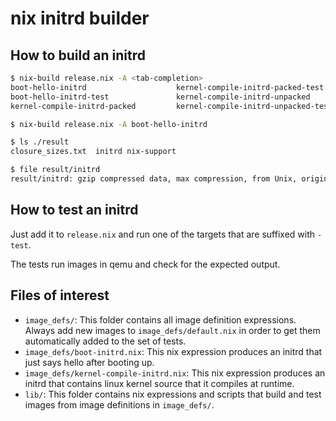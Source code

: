 # nix initrd builder

## How to build an initrd

```bash
$ nix-build release.nix -A <tab-completion>
boot-hello-initrd                    kernel-compile-initrd-packed-test
boot-hello-initrd-test               kernel-compile-initrd-unpacked
kernel-compile-initrd-packed         kernel-compile-initrd-unpacked-test

$ nix-build release.nix -A boot-hello-initrd

$ ls ./result
closure_sizes.txt  initrd nix-support

$ file result/initrd
result/initrd: gzip compressed data, max compression, from Unix, original size 37034496
```

## How to test an initrd

Just add it to `release.nix` and run one of the targets that are suffixed with
`-test`.

The tests run images in qemu and check for the expected output.

## Files of interest

- `image_defs/`: This folder contains all image definition expressions.
  Always add new images to `image_defs/default.nix` in order to get them
  automatically added to the set of tests.
- `image_defs/boot-initrd.nix`: This nix expression produces an initrd that
  just says hello after booting up.
- `image_defs/kernel-compile-initrd.nix`: This nix expression produces an
  initrd that contains linux kernel source that it compiles at runtime.
- `lib/`: This folder contains nix expressions and scripts that build and test
  images from image definitions in `image_defs/`.
